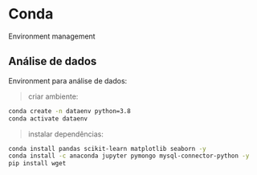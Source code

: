 # Conda
Environment management

## Análise de dados
Environment para análise de dados:

> criar ambiente:
```bash
conda create -n dataenv python=3.8
conda activate dataenv
```

> instalar dependências:
```bash
conda install pandas scikit-learn matplotlib seaborn -y
conda install -c anaconda jupyter pymongo mysql-connector-python -y
pip install wget
```

